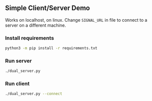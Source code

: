 ## Simple Client/Server Demo

Works on localhost, on linux. Change `SIGNAL_URL` in file to connect to a server on a different machine.

### Install requirements
```sh
python3 -m pip install -r requirements.txt
```

### Run server
```sh
./dual_server.py
```

### Run client
```sh
./dual_server.py --connect
```
